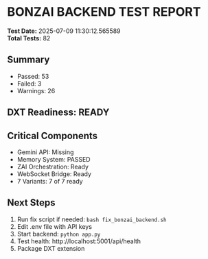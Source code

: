 #  BONZAI BACKEND TEST REPORT

**Test Date:** 2025-07-09 11:30:12.565589  
**Total Tests:** 82

## Summary
-  Passed: 53
-  Failed: 3
-   Warnings: 26

## DXT Readiness:  READY

## Critical Components
- Gemini API:  Missing
- Memory System:  PASSED
- ZAI Orchestration:  Ready
- WebSocket Bridge:  Ready
- 7 Variants: 7 of 7 ready

## Next Steps
1. Run fix script if needed: `bash fix_bonzai_backend.sh`
2. Edit .env file with API keys
3. Start backend: `python app.py`
4. Test health: http://localhost:5001/api/health
5. Package DXT extension
